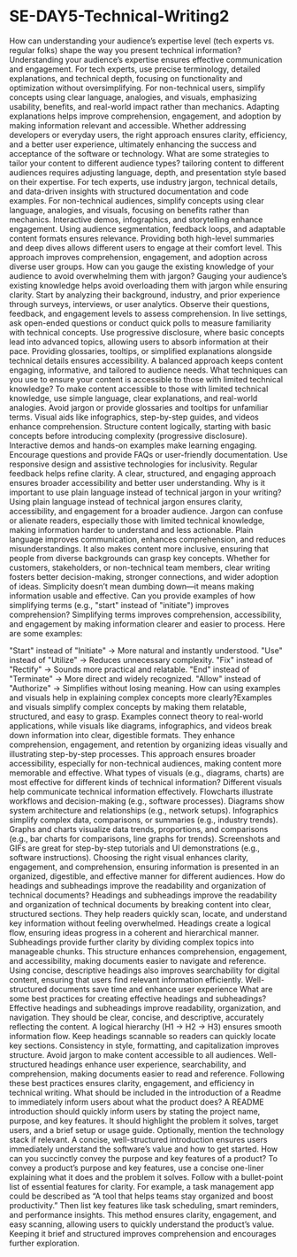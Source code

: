 # SE-DAY5-Technical-Writing2
How can understanding your audience’s expertise level (tech experts vs. regular folks) shape the way you present technical information?
Understanding your audience’s expertise ensures effective communication and engagement. For tech experts, use precise terminology, detailed explanations, and technical depth, focusing on functionality and optimization without oversimplifying. For non-technical users, simplify concepts using clear language, analogies, and visuals, emphasizing usability, benefits, and real-world impact rather than mechanics. Adapting explanations helps improve comprehension, engagement, and adoption by making information relevant and accessible. Whether addressing developers or everyday users, the right approach ensures clarity, efficiency, and a better user experience, ultimately enhancing the success and acceptance of the software or technology.
What are some strategies to tailor your content to different audience types?
tailoring content to different audiences requires adjusting language, depth, and presentation style based on their expertise. For tech experts, use industry jargon, technical details, and data-driven insights with structured documentation and code examples. For non-technical audiences, simplify concepts using clear language, analogies, and visuals, focusing on benefits rather than mechanics. Interactive demos, infographics, and storytelling enhance engagement. Using audience segmentation, feedback loops, and adaptable content formats ensures relevance. Providing both high-level summaries and deep dives allows different users to engage at their comfort level. This approach improves comprehension, engagement, and adoption across diverse user groups. 
How can you gauge the existing knowledge of your audience to avoid overwhelming them with jargon?
Gauging your audience’s existing knowledge helps avoid overloading them with jargon while ensuring clarity. Start by analyzing their background, industry, and prior experience through surveys, interviews, or user analytics. Observe their questions, feedback, and engagement levels to assess comprehension. In live settings, ask open-ended questions or conduct quick polls to measure familiarity with technical concepts. Use progressive disclosure, where basic concepts lead into advanced topics, allowing users to absorb information at their pace. Providing glossaries, tooltips, or simplified explanations alongside technical details ensures accessibility. A balanced approach keeps content engaging, informative, and tailored to audience needs.
What techniques can you use to ensure your content is accessible to those with limited technical knowledge?
To make content accessible to those with limited technical knowledge, use simple language, clear explanations, and real-world analogies. Avoid jargon or provide glossaries and tooltips for unfamiliar terms. Visual aids like infographics, step-by-step guides, and videos enhance comprehension. Structure content logically, starting with basic concepts before introducing complexity (progressive disclosure). Interactive demos and hands-on examples make learning engaging. Encourage questions and provide FAQs or user-friendly documentation. Use responsive design and assistive technologies for inclusivity. Regular feedback helps refine clarity. A clear, structured, and engaging approach ensures broader accessibility and better user understanding.
Why is it important to use plain language instead of technical jargon in your writing?
Using plain language instead of technical jargon ensures clarity, accessibility, and engagement for a broader audience. Jargon can confuse or alienate readers, especially those with limited technical knowledge, making information harder to understand and less actionable. Plain language improves communication, enhances comprehension, and reduces misunderstandings. It also makes content more inclusive, ensuring that people from diverse backgrounds can grasp key concepts. Whether for customers, stakeholders, or non-technical team members, clear writing fosters better decision-making, stronger connections, and wider adoption of ideas. Simplicity doesn’t mean dumbing down—it means making information usable and effective.
Can you provide examples of how simplifying terms (e.g., "start" instead of "initiate") improves comprehension?
Simplifying terms improves comprehension, accessibility, and engagement by making information clearer and easier to process. Here are some examples:

"Start" instead of "Initiate" → More natural and instantly understood.
"Use" instead of "Utilize" → Reduces unnecessary complexity.
"Fix" instead of "Rectify" → Sounds more practical and relatable.
"End" instead of "Terminate" → More direct and widely recognized.
"Allow" instead of "Authorize" → Simplifies without losing meaning.
How can using examples and visuals help in explaining complex concepts more clearly?Examples and visuals simplify complex concepts by making them relatable, structured, and easy to grasp. Examples connect theory to real-world applications, while visuals like diagrams, infographics, and videos break down information into clear, digestible formats. They enhance comprehension, engagement, and retention by organizing ideas visually and illustrating step-by-step processes. This approach ensures broader accessibility, especially for non-technical audiences, making content more memorable and effective.
What types of visuals (e.g., diagrams, charts) are most effective for different kinds of technical information?
Different visuals help communicate technical information effectively. Flowcharts illustrate workflows and decision-making (e.g., software processes). Diagrams show system architecture and relationships (e.g., network setups). Infographics simplify complex data, comparisons, or summaries (e.g., industry trends). Graphs and charts visualize data trends, proportions, and comparisons (e.g., bar charts for comparisons, line graphs for trends). Screenshots and GIFs are great for step-by-step tutorials and UI demonstrations (e.g., software instructions). Choosing the right visual enhances clarity, engagement, and comprehension, ensuring information is presented in an organized, digestible, and effective manner for different audiences.
How do headings and subheadings improve the readability and organization of technical documents?
Headings and subheadings improve the readability and organization of technical documents by breaking content into clear, structured sections. They help readers quickly scan, locate, and understand key information without feeling overwhelmed. Headings create a logical flow, ensuring ideas progress in a coherent and hierarchical manner. Subheadings provide further clarity by dividing complex topics into manageable chunks. This structure enhances comprehension, engagement, and accessibility, making documents easier to navigate and reference. Using concise, descriptive headings also improves searchability for digital content, ensuring that users find relevant information efficiently. Well-structured documents save time and enhance user experience
What are some best practices for creating effective headings and subheadings?
Effective headings and subheadings improve readability, organization, and navigation. They should be clear, concise, and descriptive, accurately reflecting the content. A logical hierarchy (H1 → H2 → H3) ensures smooth information flow. Keep headings scannable so readers can quickly locate key sections. Consistency in style, formatting, and capitalization improves structure. Avoid jargon to make content accessible to all audiences. Well-structured headings enhance user experience, searchability, and comprehension, making documents easier to read and reference. Following these best practices ensures clarity, engagement, and efficiency in technical writing.
What should be included in the introduction of a Readme to immediately inform users about what the product does?
A README introduction should quickly inform users by stating the project name, purpose, and key features. It should highlight the problem it solves, target users, and a brief setup or usage guide. Optionally, mention the technology stack if relevant. A concise, well-structured introduction ensures users immediately understand the software’s value and how to get started. 
How can you succinctly convey the purpose and key features of a product?
To convey a product’s purpose and key features, use a concise one-liner explaining what it does and the problem it solves. Follow with a bullet-point list of essential features for clarity. For example, a task management app could be described as “A tool that helps teams stay organized and boost productivity.” Then list key features like task scheduling, smart reminders, and performance insights. This method ensures clarity, engagement, and easy scanning, allowing users to quickly understand the product’s value. Keeping it brief and structured improves comprehension and encourages further exploration.
